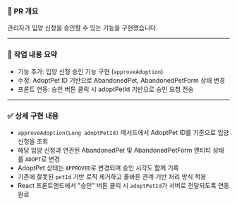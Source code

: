 ### 📌 PR 개요
관리자가 입양 신청을 승인할 수 있는 기능을 구현했습니다.

---

### 🔨 작업 내용 요약
- 기능 추가: 입양 신청 승인 기능 구현 (`approveAdoption`)
- 수정: AdoptPet ID 기반으로 AbandonedPet, AbandonedPetForm 상태 변경
- 프론트 연동: 승인 버튼 클릭 시 adoptPetId 기반으로 승인 요청 전송

---

### ✅ 상세 구현 내용
- `approveAdoption(Long adoptPetId)` 메서드에서 AdoptPet ID를 기준으로 입양 신청을 조회
- 해당 입양 신청과 연관된 AbandonedPet 및 AbandonedPetForm 엔티티 상태를 `ADOPT`로 변경
- AdoptPet 상태는 `APPROVED`로 변경되며 승인 시각도 함께 기록
- 기존에 잘못된 `petId` 기반 로직 제거하고 올바른 관계 기반 처리 방식 적용
- React 프론트엔드에서 "승인" 버튼 클릭 시 `adoptPetId`가 서버로 전달되도록 연동 완료
